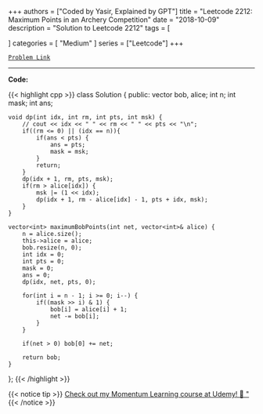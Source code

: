 
+++
authors = ["Coded by Yasir, Explained by GPT"]
title = "Leetcode 2212: Maximum Points in an Archery Competition"
date = "2018-10-09"
description = "Solution to Leetcode 2212"
tags = [
    
]
categories = [
    "Medium"
]
series = ["Leetcode"]
+++



[`Problem Link`](https://leetcode.com/problems/maximum-points-in-an-archery-competition/description/)

---

**Code:**

{{< highlight cpp >}}
class Solution {
public:
    vector<int> bob, alice;
    int n;
    int mask;
    int ans;
    
    void dp(int idx, int rm, int pts, int msk) {
        // cout << idx << " " << rm << " " << pts << "\n";
        if((rm <= 0) || (idx == n)){
            if(ans < pts) {
                ans = pts;
                mask = msk;
            }
            return;
        }        
        dp(idx + 1, rm, pts, msk);        
        if(rm > alice[idx]) {
            msk |= (1 << idx);
            dp(idx + 1, rm - alice[idx] - 1, pts + idx, msk);            
        }
    }
    
    vector<int> maximumBobPoints(int net, vector<int>& alice) {
        n = alice.size();
        this->alice = alice;
        bob.resize(n, 0);
        int idx = 0;
        int pts = 0;
        mask = 0;
        ans = 0;
        dp(idx, net, pts, 0);
        
        for(int i = n - 1; i >= 0; i--) {
            if((mask >> i) & 1) {
                bob[i] = alice[i] + 1;
                net -= bob[i];
            }
        }
        
        if(net > 0) bob[0] += net;
        
        return bob;
    }
};
{{< /highlight >}}


{{< notice tip >}}
[Check out my Momentum Learning course at Udemy! 🚀 "](https://www.udemy.com/course/blind-75-the-data-structures-and-algorithms-essentials/)
{{< /notice >}}

